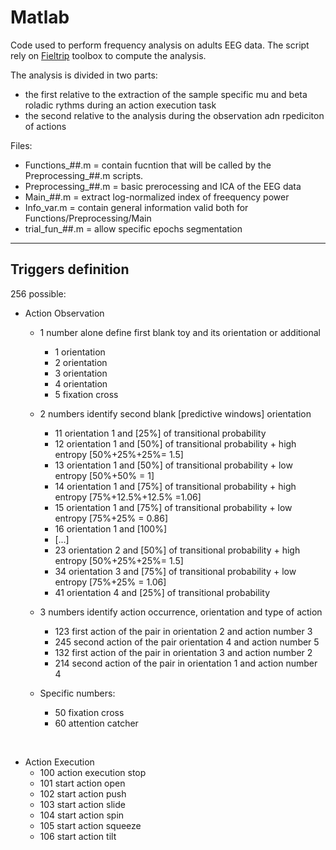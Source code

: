 # Matlab

Code used to perform frequency analysis on adults EEG data.
The script rely on [Fieltrip](http://www.fieldtriptoolbox.org/) toolbox to compute the analysis.

The analysis is divided in two parts:
- the first relative to the extraction of the sample specific mu and beta roladic rythms during an action execution task
- the second relative to the analysis during the observation adn rpediciton of actions

Files:
- Functions_##.m                  = contain fucntion that will be called by the Preprocessing_##.m scripts.
- Preprocessing_##.m              = basic prerocessing and ICA of the EEG data 
- Main_##.m                       = extract log-normalized index of freequency power
- Info_var.m                      = contain general information valid both for Functions/Preprocessing/Main
- trial_fun_##.m                  = allow specific epochs segmentation

-----------------

## Triggers definition

256 possible:<br/>

- Action Observation
    - 1 number alone define first blank toy and its orientation or additional
        - 1 orientation
        - 2 orientation
        - 3 orientation
        - 4 orientation
        - 5 fixation cross

    - 2 numbers identify second blank [predictive windows] orientation
      - 11 orientation 1 and [25%] of transitional probability
      - 12 orientation 1 and [50%] of transitional probability + high entropy [50%+25%+25%= 1.5]
      - 13 orientation 1 and [50%] of transitional probability + low entropy [50%+50% = 1]
      - 14 orientation 1 and [75%] of transitional probability + high entropy [75%+12.5%+12.5% =1.06] 
      - 15 orientation 1 and [75%] of transitional probability + low entropy [75%+25% = 0.86]
      - 16 orientation 1 and [100%] 
      - [...]
      - 23 orientation 2 and [50%] of transitional probability + high entropy [50%+25%+25%= 1.5]
      - 34 orientation 3 and [75%] of transitional probability + low entropy [75%+25% = 1.06]
      - 41 orientation 4 and [25%] of transitional probability


    - 3 numbers identify action occurrence, orientation and type of action
      - 123 first action of the pair in orientation 2 and action number 3
      - 245 second action of the pair orientation 4 and action number 5
      - 132 first action of the pair in orientation 3 and action number 2
      - 214 second action of the pair in orientation 1 and action number 4

    - Specific numbers:
      - 50 fixation cross
      - 60 attention catcher  
<br/>

- Action Execution
    - 100 action execution stop
    - 101 start action open
    - 102 start action push
    - 103 start action slide
    - 104 start action spin
    - 105 start action squeeze
    - 106 start action tilt
